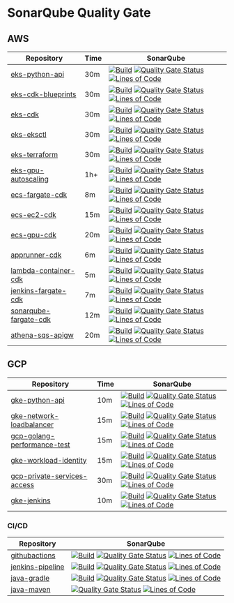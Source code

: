 # SonarQube Quality Gate

## AWS

| Repository                                                               | Time  |  SonarQube  |
|--------------------------------------------------------------------------|------------------|----------------------|
| [eks-python-api](https://github.com/DevSecOpsSamples/eks-python-api)      | 30m | [![Build](https://github.com/DevSecOpsSamples/eks-python-api/actions/workflows/build.yml/badge.svg?branch=master)](https://github.com/DevSecOpsSamples/eks-python-api/actions/workflows/build.yml) [![Quality Gate Status](https://sonarcloud.io/api/project_badges/measure?project=DevSecOpsSamples_eks-python-api&metric=alert_status)](https://sonarcloud.io/summary/new_code?id=DevSecOpsSamples_eks-python-api) [![Lines of Code](https://sonarcloud.io/api/project_badges/measure?project=DevSecOpsSamples_eks-python-api&metric=ncloc)](https://sonarcloud.io/summary/new_code?id=DevSecOpsSamples_eks-python-api) |
| [eks-cdk-blueprints](https://github.com/DevSecOpsSamples/eks-cdk-blueprints)      | 30m | [![Build](https://github.com/DevSecOpsSamples/eks-cdk-blueprints/actions/workflows/build.yml/badge.svg?branch=master)](https://github.com/DevSecOpsSamples/eks-cdk-blueprints/actions/workflows/build.yml) [![Quality Gate Status](https://sonarcloud.io/api/project_badges/measure?project=DevSecOpsSamples_eks-cdk-blueprints&metric=alert_status)](https://sonarcloud.io/summary/new_code?id=DevSecOpsSamples_eks-cdk-blueprints) [![Lines of Code](https://sonarcloud.io/api/project_badges/measure?project=DevSecOpsSamples_eks-cdk-blueprints&metric=ncloc)](https://sonarcloud.io/summary/new_code?id=DevSecOpsSamples_eks-cdk-blueprints) |
| [eks-cdk](https://github.com/DevSecOpsSamples/eks-cdk)                            | 30m | [![Build](https://github.com/DevSecOpsSamples/eks-cdk/actions/workflows/build.yml/badge.svg?branch=master)](https://github.com/DevSecOpsSamples/eks-cdk/actions/workflows/build.yml) [![Quality Gate Status](https://sonarcloud.io/api/project_badges/measure?project=DevSecOpsSamples_eks-cdk&metric=alert_status)](https://sonarcloud.io/summary/new_code?id=DevSecOpsSamples_eks-cdk)  [![Lines of Code](https://sonarcloud.io/api/project_badges/measure?project=DevSecOpsSamples_eks-cdk&metric=ncloc)](https://sonarcloud.io/summary/new_code?id=DevSecOpsSamples_eks-cdk)    |
| [eks-eksctl](https://github.com/DevSecOpsSamples/eks-eksctl)                      | 30m | [![Build](https://github.com/DevSecOpsSamples/eks-eksctl/actions/workflows/build.yml/badge.svg?branch=master)](https://github.com/DevSecOpsSamples/eks-eksctl/actions/workflows/build.yml) [![Quality Gate Status](https://sonarcloud.io/api/project_badges/measure?project=DevSecOpsSamples_eks-eksctl&metric=alert_status)](https://sonarcloud.io/summary/new_code?id=DevSecOpsSamples_eks-eksctl) [![Lines of Code](https://sonarcloud.io/api/project_badges/measure?project=DevSecOpsSamples_eks-eksctl&metric=ncloc)](https://sonarcloud.io/summary/new_code?id=DevSecOpsSamples_eks-eksctl)  |
| [eks-terraform](https://github.com/DevSecOpsSamples/eks-terraform)                | 30m | [![Build](https://github.com/DevSecOpsSamples/eks-terraform/actions/workflows/build.yml/badge.svg?branch=master)](https://github.com/DevSecOpsSamples/eks-terraform/actions/workflows/build.yml) [![Quality Gate Status](https://sonarcloud.io/api/project_badges/measure?project=DevSecOpsSamples_eks-terraform&metric=alert_status)](https://sonarcloud.io/summary/new_code?id=DevSecOpsSamples_eks-terraform) [![Lines of Code](https://sonarcloud.io/api/project_badges/measure?project=DevSecOpsSamples_eks-terraform&metric=ncloc)](https://sonarcloud.io/summary/new_code?id=DevSecOpsSamples_eks-terraform)  |
| [eks-gpu-autoscaling](https://github.com/DevSecOpsSamples/eks-gpu-autoscaling)    | 1h+ | [![Build](https://github.com/DevSecOpsSamples/eks-gpu-autoscaling/actions/workflows/build.yml/badge.svg?branch=master)](https://github.com/DevSecOpsSamples/eks-gpu-autoscaling/actions/workflows/build.yml) [![Quality Gate Status](https://sonarcloud.io/api/project_badges/measure?project=DevSecOpsSamples_eks-gpu-autoscaling&metric=alert_status)](https://sonarcloud.io/summary/new_code?id=DevSecOpsSamples_eks-gpu-autoscaling) [![Lines of Code](https://sonarcloud.io/api/project_badges/measure?project=DevSecOpsSamples_eks-gpu-autoscaling&metric=ncloc)](https://sonarcloud.io/summary/new_code?id=DevSecOpsSamples_eks-gpu-autoscaling)   |
| [ecs-fargate-cdk](https://github.com/DevSecOpsSamples/ecs-fargate-cdk)  | 8m  |  [![Build](https://github.com/DevSecOpsSamples/ecs-fargate-cdk/actions/workflows/build.yml/badge.svg?branch=master)](https://github.com/DevSecOpsSamples/ecs-fargate-cdk/actions/workflows/build.yml) [![Quality Gate Status](https://sonarcloud.io/api/project_badges/measure?project=DevSecOpsSamples_ecs-fargate-cdk&metric=alert_status)](https://sonarcloud.io/summary/new_code?id=DevSecOpsSamples_ecs-fargate-cdk) [![Lines of Code](https://sonarcloud.io/api/project_badges/measure?project=DevSecOpsSamples_ecs-fargate-cdk&metric=ncloc)](https://sonarcloud.io/summary/new_code?id=DevSecOpsSamples_ecs-fargate-cdk)   |
| [ecs-ec2-cdk](https://github.com/DevSecOpsSamples/ecs-ec2-cdk)          | 15m |  [![Build](https://github.com/DevSecOpsSamples/ecs-ec2-cdk/actions/workflows/build.yml/badge.svg?branch=master)](https://github.com/DevSecOpsSamples/ecs-ec2-cdk/actions/workflows/build.yml) [![Quality Gate Status](https://sonarcloud.io/api/project_badges/measure?project=DevSecOpsSamples_ecs-ec2-cdk&metric=alert_status)](https://sonarcloud.io/summary/new_code?id=DevSecOpsSamples_ecs-ec2-cdk) [![Lines of Code](https://sonarcloud.io/api/project_badges/measure?project=DevSecOpsSamples_ecs-ec2-cdk&metric=ncloc)](https://sonarcloud.io/summary/new_code?id=DevSecOpsSamples_ecs-ec2-cdk) |
| [ecs-gpu-cdk](https://github.com/DevSecOpsSamples/ecs-gpu-cdk)          | 20m |  [![Build](https://github.com/DevSecOpsSamples/ecs-gpu-cdk/actions/workflows/build.yml/badge.svg?branch=master)](https://github.com/DevSecOpsSamples/ecs-gpu-cdk/actions/workflows/build.yml) [![Quality Gate Status](https://sonarcloud.io/api/project_badges/measure?project=DevSecOpsSamples_ecs-gpu-cdk&metric=alert_status)](https://sonarcloud.io/summary/new_code?id=DevSecOpsSamples_ecs-gpu-cdk) [![Lines of Code](https://sonarcloud.io/api/project_badges/measure?project=DevSecOpsSamples_ecs-gpu-cdk&metric=ncloc)](https://sonarcloud.io/summary/new_code?id=DevSecOpsSamples_ecs-gpu-cdk) |
| [apprunner-cdk](https://github.com/DevSecOpsSamples/apprunner-cdk)  | 6m  | [![Build](https://github.com/DevSecOpsSamples/apprunner-cdk/actions/workflows/build.yml/badge.svg?branch=master)](https://github.com/DevSecOpsSamples/apprunner-cdk/actions/workflows/build.yml) [![Quality Gate Status](https://sonarcloud.io/api/project_badges/measure?project=DevSecOpsSamples_apprunner-cdk&metric=alert_status)](https://sonarcloud.io/summary/new_code?id=DevSecOpsSamples_apprunner-cdk) [![Lines of Code](https://sonarcloud.io/api/project_badges/measure?project=DevSecOpsSamples_apprunner-cdk&metric=ncloc)](https://sonarcloud.io/summary/new_code?id=DevSecOpsSamples_apprunner-cdk) |
| [lambda-container-cdk](https://github.com/DevSecOpsSamples/lambda-container-cdk)  | 5m  | [![Build](https://github.com/DevSecOpsSamples/lambda-container-cdk/actions/workflows/build.yml/badge.svg?branch=master)](https://github.com/DevSecOpsSamples/lambda-container-cdk/actions/workflows/build.yml) [![Quality Gate Status](https://sonarcloud.io/api/project_badges/measure?project=DevSecOpsSamples_lambda-container-cdk&metric=alert_status)](https://sonarcloud.io/summary/new_code?id=DevSecOpsSamples_lambda-container-cdk) [![Lines of Code](https://sonarcloud.io/api/project_badges/measure?project=DevSecOpsSamples_lambda-container-cdk&metric=ncloc)](https://sonarcloud.io/summary/new_code?id=DevSecOpsSamples_lambda-container-cdk) |
| [jenkins-fargate-cdk](https://github.com/DevSecOpsSamples/jenkins-fargate-cdk)  | 7m | [![Build](https://github.com/DevSecOpsSamples/jenkins-fargate-cdk/actions/workflows/build.yml/badge.svg?branch=master)](https://github.com/DevSecOpsSamples/jenkins-fargate-cdk/actions/workflows/build.yml)  [![Quality Gate Status](https://sonarcloud.io/api/project_badges/measure?project=DevSecOpsSamples_jenkins-fargate-cdk&metric=alert_status)](https://sonarcloud.io/summary/new_code?id=DevSecOpsSamples_jenkins-fargate-cdk) [![Lines of Code](https://sonarcloud.io/api/project_badges/measure?project=DevSecOpsSamples_jenkins-fargate-cdk&metric=ncloc)](https://sonarcloud.io/summary/new_code?id=DevSecOpsSamples_jenkins-fargate-cdk) |
| [sonarqube-fargate-cdk](https://github.com/DevSecOpsSamples/sonarqube-fargate-cdk)  | 12m | [![Build](https://github.com/DevSecOpsSamples/sonarqube-fargate-cdk/actions/workflows/build.yml/badge.svg?branch=master)](https://github.com/DevSecOpsSamples/sonarqube-fargate-cdk/actions/workflows/build.yml)  [![Quality Gate Status](https://sonarcloud.io/api/project_badges/measure?project=DevSecOpsSamples_sonarqube-fargate-cdk&metric=alert_status)](https://sonarcloud.io/summary/new_code?id=DevSecOpsSamples_sonarqube-fargate-cdk) [![Lines of Code](https://sonarcloud.io/api/project_badges/measure?project=DevSecOpsSamples_sonarqube-fargate-cdk&metric=ncloc)](https://sonarcloud.io/summary/new_code?id=DevSecOpsSamples_sonarqube-fargate-cdk) |
| [athena-sqs-apigw](https://github.com/DevSecOpsSamples/athena-sqs-apigw)  | 20m  | [![Build](https://github.com/DevSecOpsSamples/athena-sqs-apigw/actions/workflows/build.yml/badge.svg?branch=master)](https://github.com/DevSecOpsSamples/athena-sqs-apigw/actions/workflows/build.yml) [![Quality Gate Status](https://sonarcloud.io/api/project_badges/measure?project=DevSecOpsSamples_athena-sqs-apigw&metric=alert_status)](https://sonarcloud.io/summary/new_code?id=DevSecOpsSamples_athena-sqs-apigw) [![Lines of Code](https://sonarcloud.io/api/project_badges/measure?project=DevSecOpsSamples_athena-sqs-apigw&metric=ncloc)](https://sonarcloud.io/summary/new_code?id=DevSecOpsSamples_athena-sqs-apigw) |

## GCP

| Repository                                                               | Time             |  SonarQube  |
|--------------------------------------------------------------------------|------------------|----------------------|
| [gke-python-api](https://github.com/DevSecOpsSamples/gke-python-api)      | 10m  | [![Build](https://github.com/DevSecOpsSamples/gke-python-api/actions/workflows/build.yml/badge.svg?branch=master)](https://github.com/DevSecOpsSamples/gke-python-api/actions/workflows/build.yml)  [![Quality Gate Status](https://sonarcloud.io/api/project_badges/measure?project=DevSecOpsSamples_gke-python-api&metric=alert_status)](https://sonarcloud.io/summary/new_code?id=DevSecOpsSamples_gke-python-api) [![Lines of Code](https://sonarcloud.io/api/project_badges/measure?project=DevSecOpsSamples_gke-python-api&metric=ncloc)](https://sonarcloud.io/summary/new_code?id=DevSecOpsSamples_gke-python-api) |
| [gke-network-loadbalancer](https://github.com/DevSecOpsSamples/gke-network-loadbalancer)                      | 15m  | [![Build](https://github.com/DevSecOpsSamples/gke-network-loadbalancer/actions/workflows/build.yml/badge.svg?branch=master)](https://github.com/DevSecOpsSamples/gke-network-loadbalancer/actions/workflows/build.yml) [![Quality Gate Status](https://sonarcloud.io/api/project_badges/measure?project=DevSecOpsSamples_gke-network-loadbalancer&metric=alert_status)](https://sonarcloud.io/summary/new_code?id=DevSecOpsSamples_gke-network-loadbalancer) [![Lines of Code](https://sonarcloud.io/api/project_badges/measure?project=DevSecOpsSamples_gke-network-loadbalancer&metric=ncloc)](https://sonarcloud.io/summary/new_code?id=DevSecOpsSamples_gke-network-loadbalancer)  |
| [gcp-golang-performance-test](https://github.com/DevSecOpsSamples/gcp-golang-performance-test)                 | 15m | [![Build](https://github.com/DevSecOpsSamples/gcp-golang-performance-test/actions/workflows/build.yml/badge.svg?branch=master)](https://github.com/DevSecOpsSamples/gcp-golang-performance-test/actions/workflows/build.yml) [![Quality Gate Status](https://sonarcloud.io/api/project_badges/measure?project=DevSecOpsSamples_gcp-golang-performance-test&metric=alert_status)](https://sonarcloud.io/summary/new_code?id=DevSecOpsSamples_gcp-golang-performance-test) [![Lines of Code](https://sonarcloud.io/api/project_badges/measure?project=DevSecOpsSamples_gcp-golang-performance-test&metric=ncloc)](https://sonarcloud.io/summary/new_code?id=DevSecOpsSamples_gcp-golang-performance-test)  |
| [gke-workload-identity](https://github.com/DevSecOpsSamples/gke-workload-identity) | 15m  | [![Build](https://github.com/DevSecOpsSamples/gke-workload-identity/actions/workflows/build.yml/badge.svg?branch=master)](https://github.com/DevSecOpsSamples/gke-workload-identity/actions/workflows/build.yml) [![Quality Gate Status](https://sonarcloud.io/api/project_badges/measure?project=DevSecOpsSamples_gke-workload-identity&metric=alert_status)](https://sonarcloud.io/summary/new_code?id=DevSecOpsSamples_gke-workload-identity) [![Lines of Code](https://sonarcloud.io/api/project_badges/measure?project=DevSecOpsSamples_gke-workload-identity&metric=ncloc)](https://sonarcloud.io/summary/new_code?id=DevSecOpsSamples_gke-workload-identity)  |
| [gcp-private-services-access](https://github.com/DevSecOpsSamples/gcp-private-services-access) | 30m | [![Build](https://github.com/DevSecOpsSamples/gcp-private-services-access/actions/workflows/build.yml/badge.svg?branch=master)](https://github.com/DevSecOpsSamples/gcp-private-services-access/actions/workflows/build.yml) [![Quality Gate Status](https://sonarcloud.io/api/project_badges/measure?project=DevSecOpsSamples_gcp-private-services-access&metric=alert_status)](https://sonarcloud.io/summary/new_code?id=DevSecOpsSamples_gcp-private-services-access) [![Lines of Code](https://sonarcloud.io/api/project_badges/measure?project=DevSecOpsSamples_gcp-private-services-access&metric=ncloc)](https://sonarcloud.io/summary/new_code?id=DevSecOpsSamples_gcp-private-services-access)  |
| [gke-jenkins](https://github.com/DevSecOpsSamples/gke-jenkins)      | 10m | [![Build](https://github.com/DevSecOpsSamples/gke-jenkins/actions/workflows/build.yml/badge.svg?branch=master)](https://github.com/DevSecOpsSamples/gke-jenkins/actions/workflows/build.yml) [![Quality Gate Status](https://sonarcloud.io/api/project_badges/measure?project=DevSecOpsSamples_gke-jenkins&metric=alert_status)](https://sonarcloud.io/summary/new_code?id=DevSecOpsSamples_gke-jenkins) [![Lines of Code](https://sonarcloud.io/api/project_badges/measure?project=DevSecOpsSamples_gke-jenkins&metric=ncloc)](https://sonarcloud.io/summary/new_code?id=DevSecOpsSamples_gke-jenkins) |

### CI/CD

| Repository                                                               |   SonarQube  |
|--------------------------------------------------------------------------|----------------------|
| [githubactions](https://github.com/DevSecOpsSamples/githubactions)  |   [![Build](https://github.com/DevSecOpsSamples/githubactions/actions/workflows/build.yml/badge.svg?branch=master)](https://github.com/DevSecOpsSamples/githubactions/actions/workflows/build.yml) [![Quality Gate Status](https://sonarcloud.io/api/project_badges/measure?project=DevSecOpsSamples_githubactions&metric=alert_status)](https://sonarcloud.io/summary/new_code?id=DevSecOpsSamples_githubactions) [![Lines of Code](https://sonarcloud.io/api/project_badges/measure?project=DevSecOpsSamples_githubactions&metric=ncloc)](https://sonarcloud.io/summary/new_code?id=DevSecOpsSamples_githubactions) | 
| [jenkins-pipeline](https://github.com/DevSecOpsSamples/jenkins-pipeline)  |   [![Build](https://github.com/DevSecOpsSamples/jenkins-pipeline/actions/workflows/build.yml/badge.svg?branch=master)](https://github.com/DevSecOpsSamples/jenkins-pipeline/actions/workflows/build.yml) [![Quality Gate Status](https://sonarcloud.io/api/project_badges/measure?project=DevSecOpsSamples_jenkins-pipeline&metric=alert_status)](https://sonarcloud.io/summary/new_code?id=DevSecOpsSamples_jenkins-pipeline) [![Lines of Code](https://sonarcloud.io/api/project_badges/measure?project=DevSecOpsSamples_jenkins-pipeline&metric=ncloc)](https://sonarcloud.io/summary/new_code?id=DevSecOpsSamples_jenkins-pipeline) |  
| [java-gradle](https://github.com/DevSecOpsSamples/java-gradle)  |   [![Build](https://github.com/DevSecOpsSamples/java-gradle/actions/workflows/build.yml/badge.svg?branch=master)](https://github.com/DevSecOpsSamples/java-gradle/actions/workflows/build.yml) [![Quality Gate Status](https://sonarcloud.io/api/project_badges/measure?project=DevSecOpsSamples_java-gradle&metric=alert_status)](https://sonarcloud.io/summary/new_code?id=DevSecOpsSamples_java-gradle) [![Lines of Code](https://sonarcloud.io/api/project_badges/measure?project=DevSecOpsSamples_java-gradle&metric=ncloc)](https://sonarcloud.io/summary/new_code?id=DevSecOpsSamples_java-gradle) |  
| [java-maven](https://github.com/DevSecOpsSamples/java-maven)  |   [![Quality Gate Status](https://sonarcloud.io/api/project_badges/measure?project=DevSecOpsSamples_java-maven&metric=alert_status)](https://sonarcloud.io/summary/new_code?id=DevSecOpsSamples_java-maven) [![Lines of Code](https://sonarcloud.io/api/project_badges/measure?project=DevSecOpsSamples_java-maven&metric=ncloc)](https://sonarcloud.io/summary/new_code?id=DevSecOpsSamples_java-maven) |  
